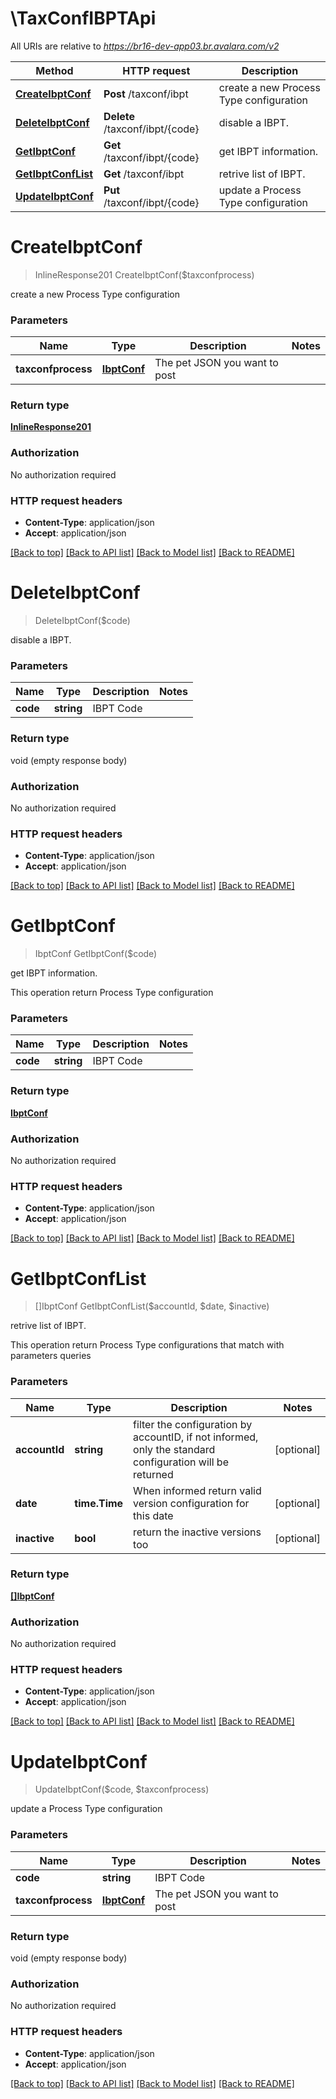# \TaxConfIBPTApi

All URIs are relative to *https://br16-dev-app03.br.avalara.com/v2*

Method | HTTP request | Description
------------- | ------------- | -------------
[**CreateIbptConf**](TaxConfIBPTApi.md#CreateIbptConf) | **Post** /taxconf/ibpt | create a new Process Type configuration
[**DeleteIbptConf**](TaxConfIBPTApi.md#DeleteIbptConf) | **Delete** /taxconf/ibpt/{code} | disable a IBPT.
[**GetIbptConf**](TaxConfIBPTApi.md#GetIbptConf) | **Get** /taxconf/ibpt/{code} | get IBPT information.
[**GetIbptConfList**](TaxConfIBPTApi.md#GetIbptConfList) | **Get** /taxconf/ibpt | retrive list of IBPT.
[**UpdateIbptConf**](TaxConfIBPTApi.md#UpdateIbptConf) | **Put** /taxconf/ibpt/{code} | update a Process Type configuration


# **CreateIbptConf**
> InlineResponse201 CreateIbptConf($taxconfprocess)

create a new Process Type configuration


### Parameters

Name | Type | Description  | Notes
------------- | ------------- | ------------- | -------------
 **taxconfprocess** | [**IbptConf**](IbptConf.md)| The pet JSON you want to post | 

### Return type

[**InlineResponse201**](inline_response_201.md)

### Authorization

No authorization required

### HTTP request headers

 - **Content-Type**: application/json
 - **Accept**: application/json

[[Back to top]](#) [[Back to API list]](../README.md#documentation-for-api-endpoints) [[Back to Model list]](../README.md#documentation-for-models) [[Back to README]](../README.md)

# **DeleteIbptConf**
> DeleteIbptConf($code)

disable a IBPT.


### Parameters

Name | Type | Description  | Notes
------------- | ------------- | ------------- | -------------
 **code** | **string**| IBPT Code | 

### Return type

void (empty response body)

### Authorization

No authorization required

### HTTP request headers

 - **Content-Type**: application/json
 - **Accept**: application/json

[[Back to top]](#) [[Back to API list]](../README.md#documentation-for-api-endpoints) [[Back to Model list]](../README.md#documentation-for-models) [[Back to README]](../README.md)

# **GetIbptConf**
> IbptConf GetIbptConf($code)

get IBPT information.

This operation return Process Type configuration 


### Parameters

Name | Type | Description  | Notes
------------- | ------------- | ------------- | -------------
 **code** | **string**| IBPT Code | 

### Return type

[**IbptConf**](IbptConf.md)

### Authorization

No authorization required

### HTTP request headers

 - **Content-Type**: application/json
 - **Accept**: application/json

[[Back to top]](#) [[Back to API list]](../README.md#documentation-for-api-endpoints) [[Back to Model list]](../README.md#documentation-for-models) [[Back to README]](../README.md)

# **GetIbptConfList**
> []IbptConf GetIbptConfList($accountId, $date, $inactive)

retrive list of IBPT.

This operation return Process Type configurations that match with parameters queries 


### Parameters

Name | Type | Description  | Notes
------------- | ------------- | ------------- | -------------
 **accountId** | **string**| filter the configuration by accountID, if not informed, only the standard configuration will be returned  | [optional] 
 **date** | **time.Time**| When informed return valid version configuration for this date  | [optional] 
 **inactive** | **bool**| return the inactive versions too  | [optional] 

### Return type

[**[]IbptConf**](IbptConf.md)

### Authorization

No authorization required

### HTTP request headers

 - **Content-Type**: application/json
 - **Accept**: application/json

[[Back to top]](#) [[Back to API list]](../README.md#documentation-for-api-endpoints) [[Back to Model list]](../README.md#documentation-for-models) [[Back to README]](../README.md)

# **UpdateIbptConf**
> UpdateIbptConf($code, $taxconfprocess)

update a Process Type configuration


### Parameters

Name | Type | Description  | Notes
------------- | ------------- | ------------- | -------------
 **code** | **string**| IBPT Code | 
 **taxconfprocess** | [**IbptConf**](IbptConf.md)| The pet JSON you want to post | 

### Return type

void (empty response body)

### Authorization

No authorization required

### HTTP request headers

 - **Content-Type**: application/json
 - **Accept**: application/json

[[Back to top]](#) [[Back to API list]](../README.md#documentation-for-api-endpoints) [[Back to Model list]](../README.md#documentation-for-models) [[Back to README]](../README.md)


